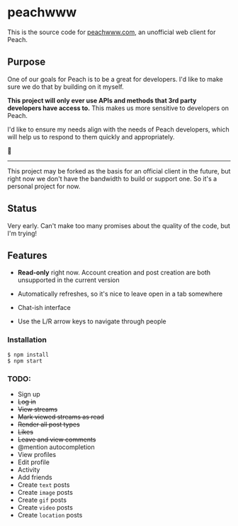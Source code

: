 # peachwww

This is the source code for [peachwww.com](http://peachwww.com), an unofficial web client for Peach.

## Purpose

One of our goals for Peach is to be a great for developers. I'd like to make sure we do that by building on it myself.

**This project will only ever use APIs and methods that 3rd party developers have access to.** This makes us more sensitive to developers on Peach.

I'd like to ensure my needs align with the needs of Peach developers, which will help us to respond to them quickly and appropriately.

🍑

---

This project may be forked as the basis for an official client in the future, but right now we don't have the bandwidth to build or support one. So it's a personal project for now.

## Status

Very early. Can't make too many promises about the quality of the code, but I'm trying!

## Features

- **Read-only** right now. Account creation and post creation are both unsupported in the current version

- Automatically refreshes, so it's nice to leave open in a tab somewhere

- Chat-ish interface

- Use the L/R arrow keys to navigate through people

### Installation

```
$ npm install
$ npm start
```

### TODO:

* Sign up
* ~~Log in~~
* ~~View streams~~
* ~~Mark viewed streams as read~~
* ~~Render all post types~~
* ~~Likes~~
* ~~Leave and view comments~~
* @mention autocompletion
* View profiles
* Edit profile
* Activity
* Add friends
* Create `text` posts
* Create `image` posts
* Create `gif` posts
* Create `video` posts
* Create `location` posts
